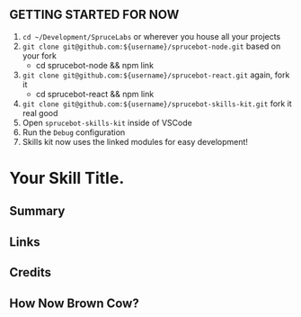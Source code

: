 ## GETTING STARTED FOR NOW
1. `cd ~/Development/SpruceLabs` or wherever you house all your projects
1. `git clone git@github.com:${username}/sprucebot-node.git` based on your fork
    * cd sprucebot-node && npm link
1. `git clone git@github.com:${username}/sprucebot-react.git` again, fork it
    * cd sprucebot-react && npm link
1. `git clone git@github.com:${username}/sprucebot-skills-kit.git` fork it real good
1. Open `sprucebot-skills-kit` inside of VSCode
1. Run the `Debug` configuration
1. Skills kit now uses the linked modules for easy development!

# Your Skill Title.

## Summary

## Links

## Credits

## How Now Brown Cow?
